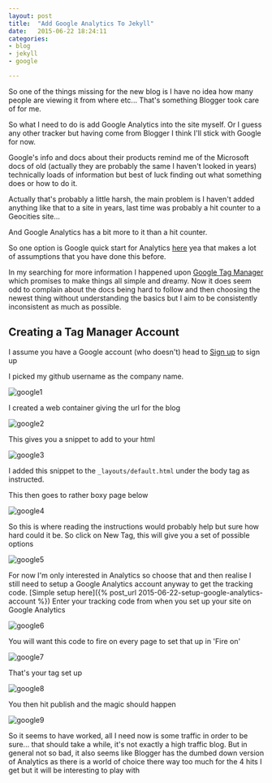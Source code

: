 ```yaml
---
layout: post
title:  "Add Google Analytics To Jekyll"
date:   2015-06-22 18:24:11
categories: 
- blog
- jekyll 
- google

---
```


So one of the things missing for the new blog is I have no idea how many people are viewing it from where etc...
That's something Blogger took care of for me.

So what I need to do is add Google Analytics into the site myself.  Or I guess any other tracker but having come from Blogger I think I'll stick with Google for now.

Google's info and docs about their products remind me of the Microsoft docs of old (actually they are probably the same I haven't looked in years) technically loads of information but best of luck finding out what something does or how to do it.

Actually that's probably a little harsh, the main problem is I haven't added anything like that to a site in years, last time was probably a hit counter to a Geocities site...

And Google Analytics has a bit more to it than a hit counter.

So one option is Google quick start for Analytics [here](https://developers.google.com/analytics/devguides/collection/analyticsjs/) yea that makes a lot of assumptions that you have done this before.

In my searching for more information I happened upon [Google Tag Manager](https://www.google.com/tagmanager/) which promises to make things all simple and dreamy. Now it does seem odd to complain about the docs being hard to follow and then choosing the newest thing without understanding the basics but I aim to be consistently inconsistent as much as possible.

## Creating a Tag Manager Account
I assume you have a Google account (who doesn't) head to [Sign up](https://tagmanager.google.com/) to sign up

I picked my github username as the company name.

![google1](/assets/img/add-google-analytics-to-jekyll/google1.png)

I created a web container giving the url for the blog

![google2](/assets/img/add-google-analytics-to-jekyll/google2.png)

This gives you a snippet to add to your html

![google3](/assets/img/add-google-analytics-to-jekyll/google3.png)


I added this snippet to the `_layouts/default.html` under the body tag as instructed.

This then goes to rather boxy page below

![google4](/assets/img/add-google-analytics-to-jekyll/google4.png)

So this is where reading the instructions would probably help but sure how hard could it be.  So click on New Tag, this will give you a set of possible options

![google5](/assets/img/add-google-analytics-to-jekyll/google5.png)

For now I'm only interested in Analytics so choose that and then realise I still need to setup a Google Analytics account anyway to get the tracking code. 
[Simple setup here]({% post_url 2015-06-22-setup-google-analytics-account %}) Enter your tracking code from when you set up your site on Google Analytics

![google6](/assets/img/add-google-analytics-to-jekyll/google6.png)

You will want this code to fire on every page to set that up in 'Fire on'

![google7](/assets/img/add-google-analytics-to-jekyll/google7.png)

That's your tag set up

![google8](/assets/img/add-google-analytics-to-jekyll/google8.png)

You then hit publish and the magic should happen

![google9](/assets/img/add-google-analytics-to-jekyll/google9.png)

So it seems to have worked, all I need now is some traffic in order to be sure... that should take a while, it's not exactly a high traffic blog. But in general not so bad, it also seems like Blogger has the dumbed down version of Analytics as there is a world of choice there way too much for the 4 hits I get but it will be interesting to play with